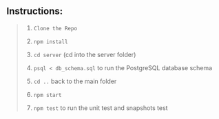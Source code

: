 ## Instructions:

> 1. `Clone the Repo`
> 
> 2. `npm install`
> 
> 3. `cd server` (cd into the server folder)
> 
> 4. `psql < db_schema.sql` to run the PostgreSQL database schema 
> 
> 5. `cd ..` back to the main folder
> 
> 6. `npm start`
> 
> 7. `npm test` to run the unit test and snapshots test


